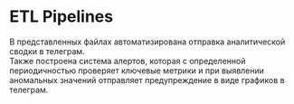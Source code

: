 # ETL Pipelines
В представленных файлах автоматизирована отправка аналитической сводки в телеграм. \
Также построена система алертов, которая с определенной периодичностью проверяет ключевые метрики и при выявлении аномальных значений отправляет предупреждение в виде графиков в телеграм.
